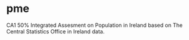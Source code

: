 # pme
CA1 50% Integrated Assesment   on Population in Ireland based on The Central Statistics Office in Ireland data.

